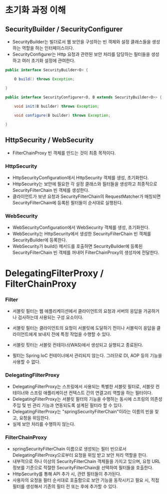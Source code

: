 # 초기화 과정 이해

## SecurityBuilder / SecurityConfigurer

- SecurityBuilder는 빌더로서 웹 보안을 구성하는 빈 객체와 설정 클래스들을 생성하는 역할을 하는 인터페이스이다.
- SecurityConfigurer는 Http 요청과 관련된 보안 처리를 담당하는 필터들을 생성하고 여러 초기화 설정에 관여한다.


```java
public interface SecurityBuilder<O> {

	O build() throws Exception;

}
```

```java
public interface SecurityConfigurer<O, B extends SecurityBuilder<O>> {

	void init(B builder) throws Exception;
    
	void configure(B builder) throws Exception;

}
```

## HttpSecurity / WebSecurity

- FilterChainProxy 빈 객체를 만드는 것이 최종 목적이다.

### HttpSecurity

- HttpSecurityConfiguration에서 HttpSecurity 객체를 생성, 초기화한다.
- HttpSecurity는 보안에 필요한 각 설정 클래스와 필터들을 생성하고 최종적으로 SecurityFilterChain 빈 객체를 생성한다.
- 클라이언트가 보낸 요청과 SecurityFilterChain의 RequestMatcher가 매칭되면 SecurityFilterChain에 등록된 필터들이 순서대로 실행된다.

### WebSecurity

- WebSecurityConfiguration에서 WebSecurity 객체를 생성, 초기화한다.
- WebSecurity는 HttpSecurity에서 생성한 SecurityFilterChain 빈 객체를 SecurityBuilder에 등록한다.
- WebSecurity가 build() 메서드를 호출하면 SecurityBuilder에 등록된 SecurityFilterChain 빈 객체를 꺼내어 FilterChainProxy의 생성자에 전달한다.

# DelegatingFilterProxy / FilterChainProxy

### Filter

- 서블릿 필터는 웹 애플리케이션에서 클라이언트의 요청과 서버의 응답을 가공하거나 검사하는데 사용되는 구성 요소이다.
- 서블릿 필터는 클라이언트의 요청이 서블릿에 도달하기 전이나 서블릭이 응답을 클라이언트에게 보내지 전에 특정 작업을 수행할 수 있다.
- 서블릿 핏터는 서블릿 컨테이너(WAS)에서 생성되고 실행되고 종료된다.

- 필터는 Spring IoC 컨테이너에서 관리되지 않는다. 그러므로 DI, AOP 등의 기능을 사용할 수 없다.

### DelegatingFilterProxy

- DelegatingFilterProxy는 스프링에서 사용되는 특별한 서블릿 필터로, 서블릿 컨테이너와 스프링 애플리케이션 컨텍스트 간의 연결고리 역할을 하는 필터이다.
- DelegatingFilterProxy는 서블릿 필터의 기능을 수행하는 동시에 스프링의 의존성 주입 및 빈 관리 기능과 연동되도록 설계된 필터라 할 수 있다.
- DelegatingFilterProxy는 "springSecurityFilterChain"이라는 이름의 빈을 찾고, 요청을 위임한다.
- 실제 보안 처리를 수행하지 않는다.

### FilterChainProxy

- springSecurityFilterChain 이름으로 생성되는 필터 빈으로서 DelegatingFilterProxy으로부터 요청을 위임 받고 보안 처리 역할을 한다.
- 내부적으로 하나 이상의 SecurityFilterChain 객체들을 가지고 있으며, 요청 URL 정보를 기준으로 적절한 SecurityFilterChain을 선택하여 필터들을 호출한다.
- HttpSecurity를 통해 API 추가 시, 관련 필터들이 추가된다.
- 사용자의 요청을 필터 순서대로 호출함으로 보안 기능을 동작시키고 필요 시, 직접 필터를 생성해서 기존의 필터 전 또는 후에 추가할 수 있다.
